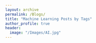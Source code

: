 ```yaml
---
layout: archive
permalink: /Blogs/
title: "Machine Learning Posts by Tags"
author_profile: true
header:
  image: "/Images/AI.jpg"	
---
```


